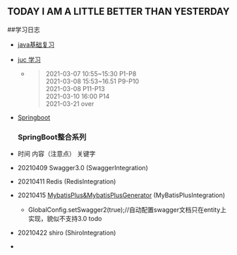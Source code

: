 ## TODAY I AM A LITTLE BETTER THAN YESTERDAY
##学习日志
- [java基础复习](https://github.com/Trevis7619/windGone)  
- [juc 学习](https://www.bilibili.com/video/BV1B7411L7tE)  
  - > 2021-03-07 10:55~15:30 P1-P8    
  2021-03-08 15:53~16.51 P9-P10  
  2021-03-08             P11-P13  
  2021-03-10 16:00       P14  
  2021-03-21 over  

- [Springboot]()
  
  ### SpringBoot整合系列
- 时间      内容（注意点）            关键字    
- 20210409 Swagger3.0 (SwaggerIntegration)
- 20210411 Redis (RedisIntegration) 
- 20210415 [MybatisPlus&MybatisPlusGenerator](https://www.cnblogs.com/chenyanbin/p/mybatis-plus.html) (MyBatisPlusIntegration) 
  - GlobalConfig.setSwagger2(true);//自动配置swagger文档只在entity上实现，貌似不支持3.0 todo
- 20210422 shiro          (ShiroIntegration)
- 
  
